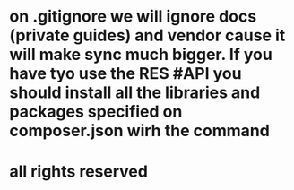 # on .gitignore we will ignore docs (private guides) and vendor cause it will make sync much bigger. If you have tyo use the RES #API you should install all the libraries and packages specified on composer.json wirh the command

# all rights reserved